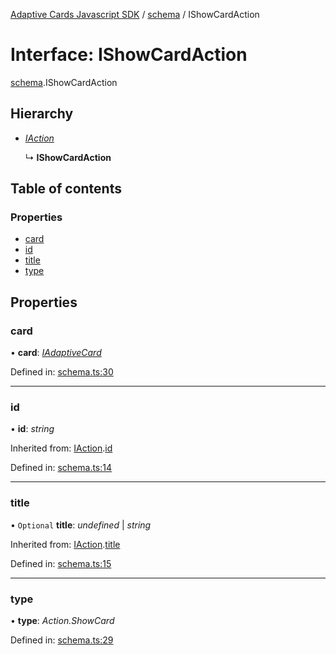 [Adaptive Cards Javascript SDK](../README.md) / [schema](../modules/schema.md) / IShowCardAction

# Interface: IShowCardAction

[schema](../modules/schema.md).IShowCardAction

## Hierarchy

- [_IAction_](schema.iaction.md)

  ↳ **IShowCardAction**

## Table of contents

### Properties

- [card](schema.ishowcardaction.md#card)
- [id](schema.ishowcardaction.md#id)
- [title](schema.ishowcardaction.md#title)
- [type](schema.ishowcardaction.md#type)

## Properties

### card

• **card**: [_IAdaptiveCard_](schema.iadaptivecard.md)

Defined in: [schema.ts:30](https://github.com/microsoft/AdaptiveCards/blob/0938a1f10/source/nodejs/adaptivecards/src/schema.ts#L30)

---

### id

• **id**: _string_

Inherited from: [IAction](schema.iaction.md).[id](schema.iaction.md#id)

Defined in: [schema.ts:14](https://github.com/microsoft/AdaptiveCards/blob/0938a1f10/source/nodejs/adaptivecards/src/schema.ts#L14)

---

### title

• `Optional` **title**: _undefined_ \| _string_

Inherited from: [IAction](schema.iaction.md).[title](schema.iaction.md#title)

Defined in: [schema.ts:15](https://github.com/microsoft/AdaptiveCards/blob/0938a1f10/source/nodejs/adaptivecards/src/schema.ts#L15)

---

### type

• **type**: _Action.ShowCard_

Defined in: [schema.ts:29](https://github.com/microsoft/AdaptiveCards/blob/0938a1f10/source/nodejs/adaptivecards/src/schema.ts#L29)
